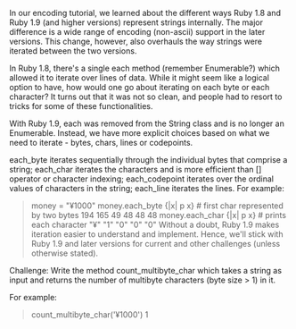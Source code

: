 In our encoding tutorial, we learned about the different ways Ruby 1.8 and Ruby 1.9 (and higher versions) represent strings internally. The major difference is a wide range of encoding (non-ascii) support in the later versions. This change, however, also overhauls the way strings were iterated between the two versions.

In Ruby 1.8, there's a single each method (remember Enumerable?) which allowed it to iterate over lines of data. While it might seem like a logical option to have, how would one go about iterating on each byte or each character? It turns out that it was not so clean, and people had to resort to tricks for some of these functionalities.

With Ruby 1.9, each was removed from the String class and is no longer an Enumerable. Instead, we have more explicit choices based on what we need to iterate - bytes, chars, lines or codepoints.

each_byte iterates sequentially through the individual bytes that comprise a string;
each_char iterates the characters and is more efficient than [] operator or character indexing;
each_codepoint iterates over the ordinal values of characters in the string;
each_line iterates the lines.
For example:

> money = "¥1000"
> money.each_byte {|x| p x} # first char represented by two bytes
194
165
49
48
48
48
> money.each_char {|x| p x} # prints each character
"¥"
"1"
"0"
"0"
"0"
Without a doubt, Ruby 1.9 makes iteration easier to understand and implement. Hence, we'll stick with Ruby 1.9 and later versions for current and other challenges (unless otherwise stated).

Challenge: Write the method count_multibyte_char which takes a string as input and returns the number of multibyte characters (byte size > 1) in it.

For example:

> count_multibyte_char('¥1000')
1
